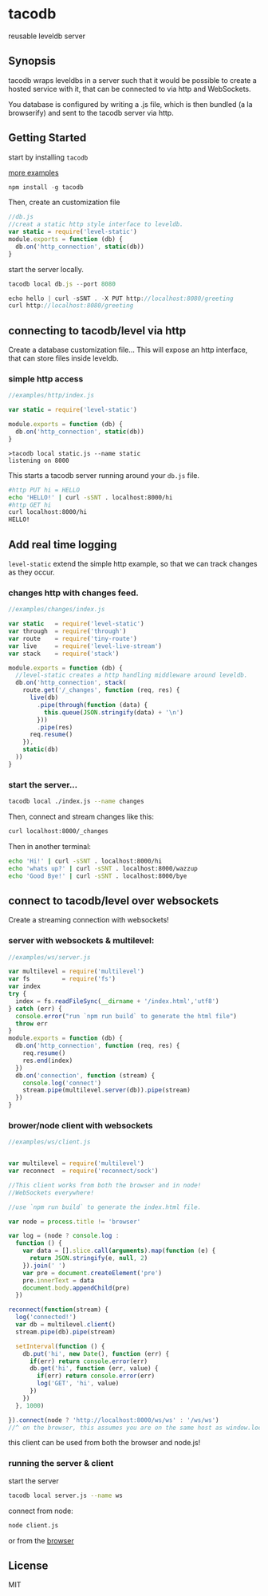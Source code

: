 # tacodb

reusable leveldb server

## Synopsis

tacodb wraps leveldbs in a server such that it would be possible
to create a hosted service with it, that can be connected to via
http and WebSockets.

You database is configured by writing a .js file, which is then
bundled (a la browserify) and sent to the tacodb server via http.

## Getting Started

start by installing `tacodb`

[more examples](https://github.com/dominictarr/tacodb/blob/master/examples/README.md)

``` js
npm install -g tacodb
```

Then, create an customization file

``` js
//db.js
//creat a static http style interface to leveldb.
var static = require('level-static')
module.exports = function (db) {
  db.on('http_connection', static(db))
}
```

start the server locally.

``` js
tacodb local db.js --port 8080
```

``` js
echo hello | curl -sSNT . -X PUT http://localhost:8080/greeting
curl http://localhost:8080/greeting
```

## connecting to tacodb/level via http

Create a database customization file...
This will expose an http interface,
that can store files inside leveldb.

### simple http access

``` js
//examples/http/index.js

var static = require('level-static')

module.exports = function (db) {
  db.on('http_connection', static(db))
}

```

``` 
>tacodb local static.js --name static
listening on 8000
```

This starts a tacodb server running around your `db.js` file.

``` sh
#http PUT hi = HELLO
echo 'HELLO!' | curl -sSNT . localhost:8000/hi
#http GET hi
curl localhost:8000/hi
HELLO!
```


## Add real time logging

`level-static` extend the simple http example,
so that we can track changes as they occur.

### changes http with changes feed.

``` js
//examples/changes/index.js

var static   = require('level-static')
var through  = require('through')
var route    = require('tiny-route')
var live     = require('level-live-stream')
var stack    = require('stack')

module.exports = function (db) {
  //level-static creates a http handling middleware around leveldb.
  db.on('http_connection', stack(
    route.get('/_changes', function (req, res) {
      live(db)
        .pipe(through(function (data) {
          this.queue(JSON.stringify(data) + '\n')
        }))
        .pipe(res)
      req.resume()
    }),
    static(db)
  ))
}

```

### start the server...

``` sh
tacodb local ./index.js --name changes
```

Then, connect and stream changes like this:

``` sh
curl localhost:8000/_changes
```

Then in another terminal:

``` sh
echo 'Hi!' | curl -sSNT . localhost:8000/hi
echo 'whats up?' | curl -sSNT . localhost:8000/wazzup
echo 'Good Bye!' | curl -sSNT . localhost:8000/bye
```


## connect to tacodb/level over websockets

Create a streaming connection with websockets!

### server with websockets & multilevel:

``` js
//examples/ws/server.js

var multilevel = require('multilevel')
var fs         = require('fs')
var index
try {
  index = fs.readFileSync(__dirname + '/index.html','utf8')
} catch (err) {
  console.error("run `npm run build` to generate the html file")
  throw err
}
module.exports = function (db) {
  db.on('http_connection', function (req, res) {
    req.resume()
    res.end(index)
  })
  db.on('connection', function (stream) {
    console.log('connect')
    stream.pipe(multilevel.server(db)).pipe(stream)
  })
}

```

### brower/node client with websockets

``` js
//examples/ws/client.js


var multilevel = require('multilevel')
var reconnect  = require('reconnect/sock')

//This client works from both the browser and in node!
//WebSockets everywhere!

//use `npm run build` to generate the index.html file.

var node = process.title != 'browser'

var log = (node ? console.log :
  function () {
    var data = [].slice.call(arguments).map(function (e) {
      return JSON.stringify(e, null, 2)
    }).join(' ')
    var pre = document.createElement('pre')
    pre.innerText = data
    document.body.appendChild(pre)
  })

reconnect(function(stream) {
  log('connected!')
  var db = multilevel.client()
  stream.pipe(db).pipe(stream)

  setInterval(function () {
    db.put('hi', new Date(), function (err) {
      if(err) return console.error(err)
      db.get('hi', function (err, value) {
        if(err) return console.error(err)
        log('GET', 'hi', value)
      })
    })
  }, 1000)

}).connect(node ? 'http://localhost:8000/ws/ws' : '/ws/ws')
//^ on the browser, this assumes you are on the same host as window.location...

```

this client can be used from both the browser and node.js!

### running the server & client

start the server
``` sh
tacodb local server.js --name ws
```

connect from node:

``` sh
node client.js
```

or from the [browser](http://localhost:8000/)



## License

MIT
